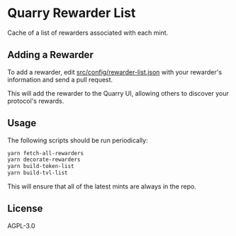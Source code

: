 # Quarry Rewarder List

Cache of a list of rewarders associated with each mint.

## Adding a Rewarder

To add a rewarder, edit [src/config/rewarder-list.json](src/config/rewarder-list.json) with your rewarder's information and send a pull request.

This will add the rewarder to the Quarry UI, allowing others to discover your protocol's rewards.

## Usage

The following scripts should be run periodically:

```bash
yarn fetch-all-rewarders
yarn decorate-rewarders
yarn build-token-list
yarn build-tvl-list
```

This will ensure that all of the latest mints are always in the repo.

## License

AGPL-3.0
